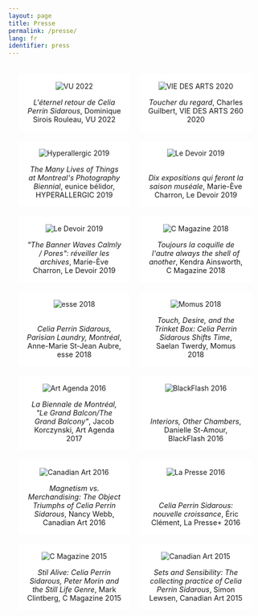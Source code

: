 ```yaml
---
layout: page
title: Presse
permalink: /presse/
lang: fr
identifier: press
---
```


<style>
    .press {
        display: grid;
        grid-template-columns: repeat(3, 1fr);
        gap: 20px;
        padding: 20px;
        list-style-type: none;
    }
    
    .press li {
        padding: 15px;
        background-color: white;
    }
    
    .press li a {
        display: flex;
        flex-direction: column;
        align-items: center;
        height: 100%;
        text-decoration: none;
    }
    
    .press li a:hover {
        text-decoration: underline;
    }
    
    .press li img {
        width: auto;
        padding-top: 0;
        margin-bottom: 15px;
    }
    
    .press li p {
        text-align: center;
        margin: auto 0 0 0;
        font-size: 0.9rem;
    }
    
    @media (max-width: 1200px) {
        .press {
            grid-template-columns: repeat(2, 1fr);
        }
    }
    
    @media (max-width: 900px) {
        .press {
            grid-template-columns: 1fr;
        }
    }
</style>

<ul class='press'>
    <li>
        <a href="{{ site.baseurl }}/assets/press/01_CPS_Eclaireuses_Dominique_Sirois-Rouleau_Celia_Perrin_Sidarous_VU_2022.pdf">
            <img src="{{ site.baseurl }}/assets/img/press/VU_2022.webp" alt="VU 2022" width="100">
            <p><i>L'éternel retour de Celia Perrin Sidarous</i>, Dominique Sirois Rouleau, VU 2022</p>
        </a>
    </li>
    <li>
        <a href="{{ site.baseurl }}/assets/press/02_CPS_VDA_260_Guilbert_2020.pdf">
            <img src="{{ site.baseurl }}/assets/img/press/VDA_2020.webp" alt="VIE DES ARTS 2020" width="100">
            <p><i>Toucher du regard</i>, Charles Guilbert, VIE DES ARTS 260 2020</p>
        </a>
    </li>
    <li>
        <a href="{{ site.baseurl }}/assets/press/03_CPS_Hyperallergic_Belidor_2019.pdf">
            <img src="{{ site.baseurl }}/assets/img/press/HYPERALLERGIC_2019.webp" alt="Hyperallergic 2019" width="100">
            <p><i>The Many Lives of Things at Montreal's Photography Biennial</i>, eunice bélidor, HYPERALLERGIC 2019</p>
        </a>
    </li>
    <li>
        <a href="{{ site.baseurl }}/assets/press/04_CPS_Dix_expositions_qui_feront_la_saison_museale_Le_Devoir_2019.pdf">
            <img src="{{ site.baseurl }}/assets/img/press/DEVOIR_2019_01.webp" alt="Le Devoir 2019" width="100">
            <p><i>Dix expositions qui feront la saison muséale</i>, Marie-Ève Charron, Le Devoir 2019</p>
        </a>
    </li>
    <li>
        <a href="{{ site.baseurl }}/assets/press/05_CPS_Le_Devoir_Charron_2019.pdf">
            <img src="{{ site.baseurl }}/assets/img/press/DEVOIR_2019_02.webp" alt="Le Devoir 2019" width="100">
            <p><i>"The Banner Waves Calmly / Pores": réveiller les archives</i>, Marie-Ève Charron, Le Devoir 2019</p>
        </a>
    </li>
    <li>
        <a href="{{ site.baseurl }}/assets/press/06_CPS_C_Magazine_Ainsworth_2018.pdf">
            <img src="{{ site.baseurl }}/assets/img/press/C_mag_2018.webp" alt="C Magazine 2018" width="100">
            <p><i>Toujours la coquille de l'autre always the shell of another</i>, Kendra Ainsworth, C Magazine 2018</p>
        </a>
    </li>
    <li>
        <a href="{{ site.baseurl }}/assets/press/07_CPS_esse_arts_opinions_St-JeanAubre_2018.pdf">
            <img src="{{ site.baseurl }}/assets/img/press/esse_2018.webp" alt="esse 2018" width="100">
            <p><i>Celia Perrin Sidarous, Parisian Laundry, Montréal</i>, Anne-Marie St-Jean Aubre, esse 2018</p>
        </a>
    </li>
    <li>
        <a href="{{ site.baseurl }}/assets/press/08_CPS_Momus_Twerdy_2018.pdf">
            <img src="{{ site.baseurl }}/assets/img/press/Momus_2018.webp" alt="Momus 2018" width="100">
            <p><i>Touch, Desire, and the Trinket Box: Celia Perrin Sidarous Shifts Time</i>, Saelan Twerdy, Momus 2018</p>
        </a>
    </li>
    <li>
        <a href="{{ site.baseurl }}/assets/press/09_CPS_Art_Agenda_Korczynski_2017.pdf">
            <img src="{{ site.baseurl }}/assets/img/press/art-agenda_2016.webp" alt="Art Agenda 2016" width="100">
            <p><i>La Biennale de Montréal, "Le Grand Balcon/The Grand Balcony"</i>, Jacob Korczynski, Art Agenda 2017</p>
        </a>
    </li>
    <li>
        <a href="{{ site.baseurl }}/assets/press/10_CPS_BlackFlash_St-Amour_2016.pdf">
            <img src="{{ site.baseurl }}/assets/img/press/BlackFlash_2016.webp" alt="BlackFlash 2016" width="100">
            <p><i>Interiors, Other Chambers</i>, Danielle St-Amour, BlackFlash 2016</p>
        </a>
    </li>
    <li>
        <a href="{{ site.baseurl }}/assets/press/11_CPS_canadianart_Webb_2016.pdf">
            <img src="{{ site.baseurl }}/assets/img/press/Canadian_art_2016.webp" alt="Canadian Art 2016" width="100">
            <p><i>Magnetism vs. Merchandising: The Object Triumphs of Celia Perrin Sidarous</i>, Nancy Webb, Canadian Art 2016</p>
        </a>
    </li>
    <li>
        <a href="{{ site.baseurl }}/assets/press/12_CPS_LaPresse+_Clement_2016.pdf">
            <img src="{{ site.baseurl }}/assets/img/press/LaPresse+_2016.webp" alt="La Presse 2016" width="100">
            <p><i>Celia Perrin Sidarous: nouvelle croissance</i>, Éric Clément, La Presse+ 2016</p>
        </a>
    </li>
    <li>
        <a href="{{ site.baseurl }}/assets/press/13_CPS_C_Magazine_Clintberg_2015.pdf">
            <img src="{{ site.baseurl }}/assets/img/press/C_mag_2015.webp" alt="C Magazine 2015" width="100">
            <p><i>Stil Alive: Celia Perrin Sidarous, Peter Morin and the Still Life Genre</i>, Mark Clintberg, C Magazine 2015</p>
        </a>
    </li>
    <li>
        <a href="{{ site.baseurl }}/assets/press/14_CPS_Canadian-Art_Lewsen_2015.pdf">
            <img src="{{ site.baseurl }}/assets/img/press/Canadian_art_2015.webp" alt="Canadian Art 2015" width="100">
            <p><i>Sets and Sensibility: The collecting practice of Celia Perrin Sidarous</i>, Simon Lewsen, Canadian Art 2015</p>
        </a>
    </li>
</ul>
